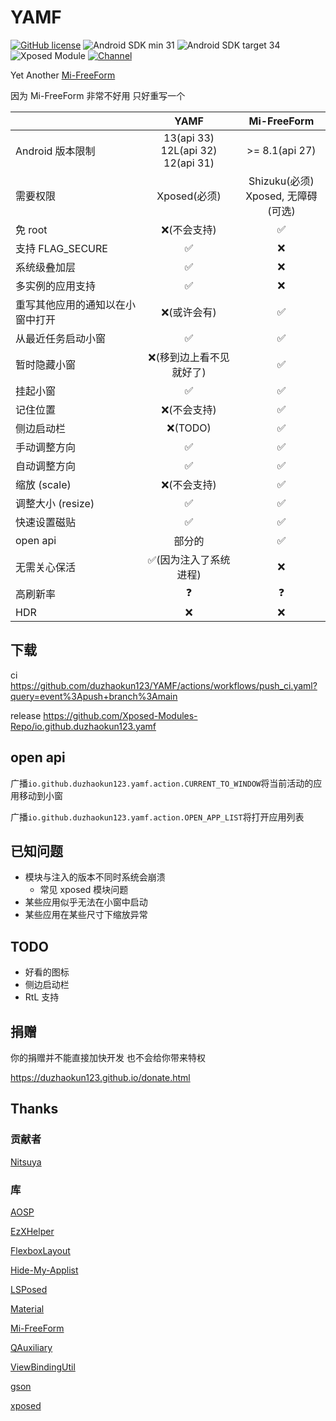 # YAMF

[![GitHub license](https://img.shields.io/github/license/duzhaokun123/YAMF?style=flat-square)](https://github.com/duzhaokun123/YAFM/blob/main/LICENSE)
![Android SDK min 31](https://img.shields.io/badge/Android%20SDK-%3E%3D%2031-brightgreen?style=flat-square&logo=android)
![Android SDK target 34](https://img.shields.io/badge/Android%20SDK-target%2034-brightgreen?style=flat-square&logo=android)
![Xposed Module](https://img.shields.io/badge/Xposed-Module-blue?style=flat-square)
[![Channel](https://img.shields.io/badge/Follow-Telegram-blue.svg?logo=telegram&style=flat-square)](https://t.me/YAMF_channel)

Yet Another [Mi-FreeForm](https://github.com/sunshine0523/Mi-FreeForm)

因为 Mi-FreeForm 非常不好用 只好重写一个

|                  |                   YAMF                    |           Mi-FreeForm            |
|------------------|:-----------------------------------------:|:--------------------------------:|
| Android 版本限制     | 13(api 33)<br/>12L(api 32)<br/>12(api 31) |          >= 8.1(api 27)          |
| 需要权限             |                Xposed(必须)                 | Shizuku(必须) <br/>Xposed, 无障碍(可选) |
| 免 root           |                  ❌(不会支持)                  |                ✅                 |
| 支持 FLAG_SECURE   |                     ✅                     |                ❌                 |
| 系统级叠加层           |                     ✅                     |                ❌                 |
| 多实例的应用支持         |                     ✅                     |                ❌                 |
| 重写其他应用的通知以在小窗中打开 |                  ❌(或许会有)                  |                ✅                 |
| 从最近任务启动小窗        |                     ✅                     |                ✅                 |
| 暂时隐藏小窗           |               ❌(移到边上看不见就好了)               |                ✅                 |
| 挂起小窗             |                     ✅                     |                ✅                 |
| 记住位置             |                  ❌(不会支持)                  |                ✅                 |
| 侧边启动栏            |                  ❌(TODO)                  |                ✅                 |
| 手动调整方向           |                     ✅                     |                ✅                 |
| 自动调整方向           |                     ✅                     |                ✅                 |
| 缩放 (scale)       |                  ❌(不会支持)                  |                ✅                 |
| 调整大小 (resize)    |                     ✅                     |                ✅                 |            
| 快速设置磁贴           |                     ✅                     |                ✅                 |
| open api         |                    部分的                    |                ✅                 |
| 无需关心保活           |               ✅(因为注入了系统进程)                |                ❌                 |
| 高刷新率             |                     ❓                     |                ❓                 |
| HDR              |                     ❌                     |                ❌                 |

## 下载

ci https://github.com/duzhaokun123/YAMF/actions/workflows/push_ci.yaml?query=event%3Apush+branch%3Amain

release https://github.com/Xposed-Modules-Repo/io.github.duzhaokun123.yamf

## open api

广播`io.github.duzhaokun123.yamf.action.CURRENT_TO_WINDOW`将当前活动的应用移动到小窗

广播`io.github.duzhaokun123.yamf.action.OPEN_APP_LIST`将打开应用列表

## 已知问题

- 模块与注入的版本不同时系统会崩溃
    - 常见 xposed 模块问题
- 某些应用似乎无法在小窗中启动
- 某些应用在某些尺寸下缩放异常

## TODO

- 好看的图标
- 侧边启动栏
- RtL 支持

## 捐赠

你的捐赠并不能直接加快开发 也不会给你带来特权

https://duzhaokun123.github.io/donate.html

## Thanks

### 贡献者

[Nitsuya](https://github.com/Nitsuya)

### 库

[AOSP](https://source.android.com/)

[EzXHelper](https://github.com/KyuubiRan/EzXHelper)

[FlexboxLayout](https://github.com/google/flexbox-layout)

[Hide-My-Applist](https://github.com/Dr-TSNG/Hide-My-Applist)

[LSPosed](https://github.com/LSPosed/LSPosed)

[Material](https://material.io/)

[Mi-FreeForm](https://github.com/sunshine0523/Mi-FreeForm)

[QAuxiliary](https://github.com/cinit/QAuxiliary)

[ViewBindingUtil](https://github.com/matsudamper/ViewBindingUtil)

[gson](https://github.com/google/gson)

[xposed](https://forum.xda-developers.com/xposed)


